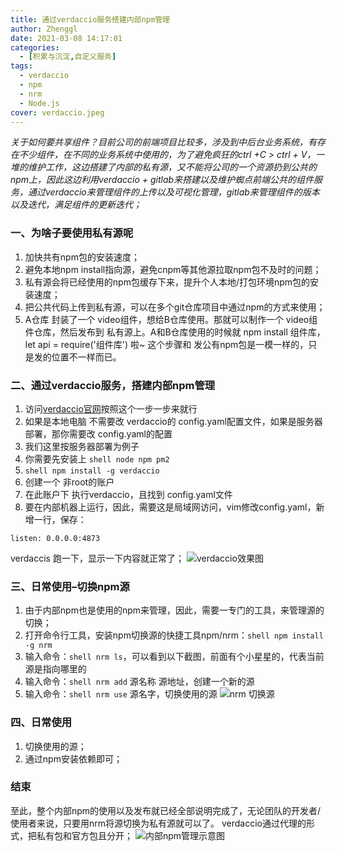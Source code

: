 ```yaml
---
title: 通过verdaccio服务搭建内部npm管理
author: Zhenggl
date: 2021-03-08 14:17:01
categories:
  - [积累与沉淀,自定义服务]
tags:
  - verdaccio
  - npm
  - nrm
  - Node.js
cover: verdaccio.jpeg
---
```


*关于如何要共享组件？目前公司的前端项目比较多，涉及到中后台业务系统，有存在不少组件，在不同的业务系统中使用的，为了避免疯狂的ctrl +C > ctrl + V，一堆的维护工作，这边搭建了内部的私有源，又不能将公司的一个资源扔到公共的npm上，因此这边利用verdaccio + gitlab来搭建以及维护蜘点前端公共的组件服务，通过verdaccio来管理组件的上传以及可视化管理，gitlab来管理组件的版本以及迭代，满足组件的更新迭代；*
### 一、为啥子要使用私有源呢

1. 加快共有npm包的安装速度；
2. 避免本地npm install指向源，避免cnpm等其他源拉取npm包不及时的问题；
3. 私有源会将已经使用的npm包缓存下来，提升个人本地/打包环境npm包的安装速度；
4. 把公共代码上传到私有源，可以在多个git仓库项目中通过npm的方式来使用；
5. A仓库 封装了一个 video组件，想给B仓库使用。那就可以制作一个 video组件仓库，然后发布到 私有源上。A和B仓库使用的时候就 npm install 组件库，let api = require('组件库') 啦~ 这个步骤和 发公有npm包是一模一样的，只是发的位置不一样而已。

### 二、通过verdaccio服务，搭建内部npm管理

1. 访问[verdaccio官网](https://verdaccio.org/docs/zh-CN/authentification)按照这个一步一步来就行
2. 如果是本地电脑 不需要改 verdaccio的 config.yaml配置文件，如果是服务器部署，那你需要改 config.yaml的配置
3. 我们这里按服务器部署为例子
4. 你需要先安装上 ```shell node npm pm2```
5. ```shell npm install -g verdaccio```
6. 创建一个 非root的账户
7. 在此账户下 执行verdaccio，且找到 config.yaml文件
8. 要在内部机器上运行，因此，需要这是局域网访问，vim修改config.yaml，新增一行，保存：
```shell
listen: 0.0.0.0:4873
```
verdaccis 跑一下，显示一下内容就正常了；
![verdaccio效果图](blogimage2021-1-18%2017_8_18.png)

### 三、日常使用–切换npm源

1. 由于内部npm也是使用的npm来管理，因此，需要一专门的工具，来管理源的切换；
2. 打开命令行工具，安装npm切换源的快捷工具npm/nrm：```shell npm install -g nrm```
3. 输入命令：```shell nrm ls```，可以看到以下截图，前面有个小星星的，代表当前源是指向哪里的
4. 输入命令：```shell nrm add``` 源名称 源地址，创建一个新的源
5. 输入命令：```shell nrm use``` 源名字，切换使用的源
![nrm 切换源](image2021-1-18%2017_11_37.png)

### 四、日常使用

1. 切换使用的源；
2. 通过npm安装依赖即可；

### 结束
至此，整个内部npm的使用以及发布就已经全部说明完成了，无论团队的开发者/使用者来说，只要用nrm将源切换为私有源就可以了。
verdaccio通过代理的形式，把私有包和官方包且分开；
![内部npm管理示意图](6622941-aa413cf524c5fa90.png)
